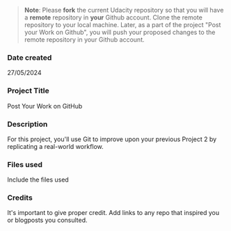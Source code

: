 >**Note**: Please **fork** the current Udacity repository so that you will have a **remote** repository in **your** Github account. Clone the remote repository to your local machine. Later, as a part of the project "Post your Work on Github", you will push your proposed changes to the remote repository in your Github account.

### Date created
27/05/2024

### Project Title
Post Your Work on GitHub

### Description
For this project, you'll use Git to improve upon your previous Project 2 by replicating a real-world workflow.

### Files used
Include the files used

### Credits
It's important to give proper credit. Add links to any repo that inspired you or blogposts you consulted.

